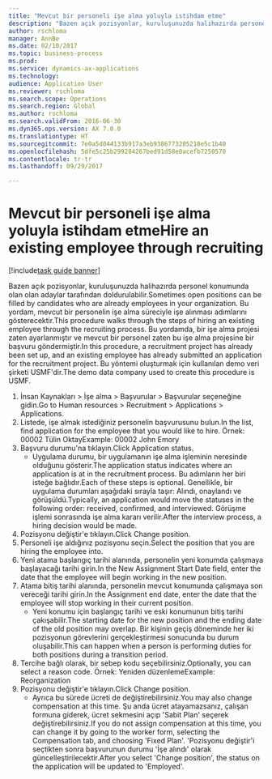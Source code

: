 ```yaml
--- 
title: "Mevcut bir personeli işe alma yoluyla istihdam etme"
description: "Bazen açık pozisyonlar, kuruluşunuzda halihazırda personel konumunda olan olan adaylar tarafından doldurulabilir."
author: rschloma
manager: AnnBe
ms.date: 02/10/2017
ms.topic: business-process
ms.prod: 
ms.service: dynamics-ax-applications
ms.technology: 
audience: Application User
ms.reviewer: rschloma
ms.search.scope: Operations
ms.search.region: Global
ms.author: rschloma
ms.search.validFrom: 2016-06-30
ms.dyn365.ops.version: AX 7.0.0
ms.translationtype: HT
ms.sourcegitcommit: 7e0a5d044133b917a3eb9386773205218e5c1b40
ms.openlocfilehash: 5dfe5c25b299284267bed91d58e0acefb7250570
ms.contentlocale: tr-tr
ms.lasthandoff: 09/29/2017

---
```

# <a name="hire-an-existing-employee-through-recruiting"></a><span data-ttu-id="4ae42-103">Mevcut bir personeli işe alma yoluyla istihdam etme</span><span class="sxs-lookup"><span data-stu-id="4ae42-103">Hire an existing employee through recruiting</span></span>

[!include[task guide banner](../../includes/task-guide-banner.md)]

<span data-ttu-id="4ae42-104">Bazen açık pozisyonlar, kuruluşunuzda halihazırda personel konumunda olan olan adaylar tarafından doldurulabilir.</span><span class="sxs-lookup"><span data-stu-id="4ae42-104">Sometimes open positions can be filled by candidates who are already employees in your organization.</span></span> <span data-ttu-id="4ae42-105">Bu yordam, mevcut bir personelin işe alma süreciyle işe alınması adımlarını gösterecektir.</span><span class="sxs-lookup"><span data-stu-id="4ae42-105">This procedure walks through the steps of hiring an existing employee through the recruiting process.</span></span> <span data-ttu-id="4ae42-106">Bu yordamda, bir işe alma projesi zaten ayarlanmıştır ve mevcut bir personel zaten bu işe alma projesine bir başvuru göndermiştir.</span><span class="sxs-lookup"><span data-stu-id="4ae42-106">In this procedure, a recruitment project has already been set up, and an existing employee has already submitted an application for the recruitment project.</span></span> <span data-ttu-id="4ae42-107">Bu yöntemi oluşturmak için kullanılan demo veri şirketi USMF'dir.</span><span class="sxs-lookup"><span data-stu-id="4ae42-107">The demo data company used to create this procedure is USMF.</span></span>

1. <span data-ttu-id="4ae42-108">İnsan Kaynakları > İşe alma > Başvurular > Başvurular seçeneğine gidin.</span><span class="sxs-lookup"><span data-stu-id="4ae42-108">Go to Human resources > Recruitment > Applications > Applications.</span></span>
2. <span data-ttu-id="4ae42-109">Listede, işe almak istediğiniz personelin başvurusunu bulun.</span><span class="sxs-lookup"><span data-stu-id="4ae42-109">In the list, find application for the employee that you would like to hire.</span></span> <span data-ttu-id="4ae42-110">Örnek: 00002 Tülin Oktay</span><span class="sxs-lookup"><span data-stu-id="4ae42-110">Example:  00002  John Emory</span></span>
3. <span data-ttu-id="4ae42-111">Başvuru durumu'na tıklayın.</span><span class="sxs-lookup"><span data-stu-id="4ae42-111">Click Application status.</span></span>
    * <span data-ttu-id="4ae42-112">Uygulama durumu, bir uygulamanın işe alma işleminin neresinde olduğunu gösterir.</span><span class="sxs-lookup"><span data-stu-id="4ae42-112">The application status indicates where an application is at in the recruitment process.</span></span>  <span data-ttu-id="4ae42-113">Bu adımların her biri isteğe bağlıdır.</span><span class="sxs-lookup"><span data-stu-id="4ae42-113">Each of these steps is optional.</span></span> <span data-ttu-id="4ae42-114">Genellikle, bir uygulama durumları aşağıdaki sırayla taşır: Alındı, onaylandı ve görüşüldü.</span><span class="sxs-lookup"><span data-stu-id="4ae42-114">Typically, an application would move the statuses in the following order:  received, confirmed, and interviewed.</span></span> <span data-ttu-id="4ae42-115">Görüşme işlemi sonrasında işe alma kararı verilir.</span><span class="sxs-lookup"><span data-stu-id="4ae42-115">After the interview process, a hiring decision would be made.</span></span>  
4. <span data-ttu-id="4ae42-116">Pozisyonu değiştir'e tıklayın.</span><span class="sxs-lookup"><span data-stu-id="4ae42-116">Click Change position.</span></span>
5. <span data-ttu-id="4ae42-117">Personeli işe aldığınız pozisyonu seçin.</span><span class="sxs-lookup"><span data-stu-id="4ae42-117">Select the position that you are hiring the employee into.</span></span>
6. <span data-ttu-id="4ae42-118">Yeni atama başlangıç tarihi alanında, personelin yeni konumda çalışmaya başlayacağı tarihi girin.</span><span class="sxs-lookup"><span data-stu-id="4ae42-118">In the New Assignment Start Date field, enter the date that the employee will begin working in the new position.</span></span>  
7. <span data-ttu-id="4ae42-119">Atama bitiş tarihi alanında, personelin mevcut konumunda çalışmaya son vereceği tarihi girin.</span><span class="sxs-lookup"><span data-stu-id="4ae42-119">In the Assignment end date, enter the date that the employee will stop working in their current position.</span></span>
    * <span data-ttu-id="4ae42-120">Yeni konumu için başlangıç tarihi ve eski konumunun bitiş tarihi çakışabilir.</span><span class="sxs-lookup"><span data-stu-id="4ae42-120">The starting date for the new position and the ending date of the old position may overlap.</span></span> <span data-ttu-id="4ae42-121">Bir kişinin geçiş döneminde her iki pozisyonun görevlerini gerçekleştirmesi sonucunda bu durum oluşabilir.</span><span class="sxs-lookup"><span data-stu-id="4ae42-121">This can happen when a person is performing duties for both positions during a transition period.</span></span>  
8. <span data-ttu-id="4ae42-122">Tercihe bağlı olarak, bir sebep kodu seçebilirsiniz.</span><span class="sxs-lookup"><span data-stu-id="4ae42-122">Optionally, you can select a reason code.</span></span> <span data-ttu-id="4ae42-123">Örnek: Yeniden düzenleme</span><span class="sxs-lookup"><span data-stu-id="4ae42-123">Example: Reorganization</span></span>
9. <span data-ttu-id="4ae42-124">Pozisyonu değiştir'e tıklayın.</span><span class="sxs-lookup"><span data-stu-id="4ae42-124">Click Change position.</span></span>
    * <span data-ttu-id="4ae42-125">Ayrıca bu sürede ücreti de değiştirebilirsiniz.</span><span class="sxs-lookup"><span data-stu-id="4ae42-125">You may also change compensation at this time.</span></span> <span data-ttu-id="4ae42-126">Şu anda ücret atayamazsanız, çalışan formuna giderek, ücret sekmesini açıp 'Sabit Plan' seçerek değiştirebilirsiniz.</span><span class="sxs-lookup"><span data-stu-id="4ae42-126">If you do not assign compensation at this time, you can change it by going to the worker form, selecting the Compensation tab, and choosing 'Fixed Plan'.</span></span> <span data-ttu-id="4ae42-127">'Pozisyonu değiştir'i seçtikten sonra başvurunun durumu 'İşe alındı' olarak güncelleştirilecektir.</span><span class="sxs-lookup"><span data-stu-id="4ae42-127">After you select 'Change position', the status on the application will be updated to 'Employed'.</span></span>  


